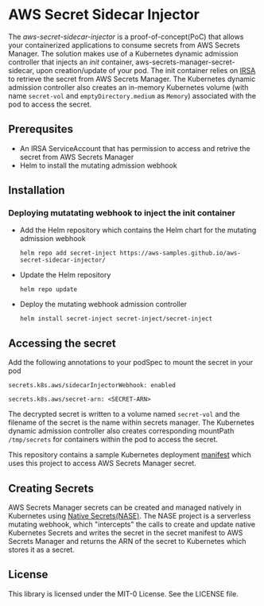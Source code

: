 # AWS Secret Sidecar Injector

The _aws-secret-sidecar-injector_ is a proof-of-concept(PoC) that allows your containerized applications to consume secrets from AWS Secrets Manager. The solution makes use of a Kubernetes dynamic admission controller that injects an _init_ container, aws-secrets-manager-secret-sidecar, upon creation/update of your pod. The init container relies on [IRSA](https://docs.aws.amazon.com/eks/latest/userguide/iam-roles-for-service-accounts.html) to retrieve the secret from AWS Secrets Manager. The Kubernetes dynamic admission controller also creates an in-memory Kubernetes volume (with name `secret-vol` and `emptyDirectory.medium` as `Memory`) associated with the pod to access the secret.

## Prerequsites
- An IRSA ServiceAccount that has permission to access and retrive the secret from AWS Secrets Manager
- Helm to install the mutating admission webhook

## Installation

### Deploying mutatating webhook to inject the init container

- Add the Helm repository which contains the Helm chart for the mutating admission webhook

  ```helm repo add secret-inject https://aws-samples.github.io/aws-secret-sidecar-injector/```

- Update the Helm repository

  ```helm repo update```

- Deploy the mutating webhook admission controller

  ```helm install secret-inject secret-inject/secret-inject```

## Accessing the secret

Add the following annotations to your podSpec to mount the secret in your pod

  ```secrets.k8s.aws/sidecarInjectorWebhook: enabled```

  ```secrets.k8s.aws/secret-arn: <SECRET-ARN>```

The decrypted secret is written to a volume named `secret-vol` and the filename of the secret is the name within secrets manager. The Kubernetes dynamic admission controller also creates corresponding mountPath `/tmp/secrets` for containers within the pod to access the secret.

This repository contains a sample Kubernetes deployment [manifest](https://github.com/aws-samples/aws-secret-sidecar-injector/blob/master/kubernetes-manifests/webserver.yaml) which uses this project to access AWS Secrets Manager secret.

## Creating Secrets

AWS Secrets Manager secrets can be created and managed natively in Kubernetes using [Native Secrets(NASE)](https://github.com/mhausenblas/nase). The NASE project is a serverless mutating webhook, which "intercepts" the calls to create and update native Kubernetes Secrets and writes the secret in the secret manifest to AWS Secrets Manager and returns the ARN of the secret to Kubernetes which stores it as a secret.

## License

This library is licensed under the MIT-0 License. See the LICENSE file.

